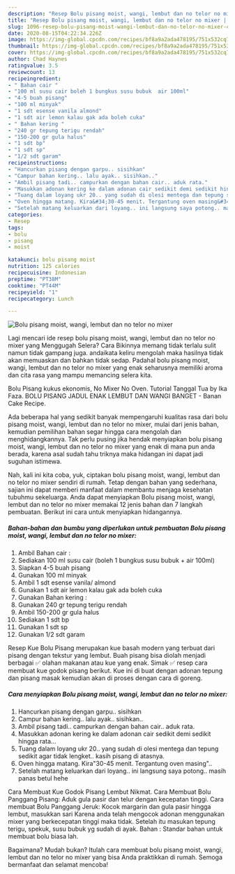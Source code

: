 ```yaml
---
description: "Resep Bolu pisang moist, wangi, lembut dan no telor no mixer | Cara Membuat Bolu pisang moist, wangi, lembut dan no telor no mixer Yang Enak Dan Mudah"
title: "Resep Bolu pisang moist, wangi, lembut dan no telor no mixer | Cara Membuat Bolu pisang moist, wangi, lembut dan no telor no mixer Yang Enak Dan Mudah"
slug: 1096-resep-bolu-pisang-moist-wangi-lembut-dan-no-telor-no-mixer-cara-membuat-bolu-pisang-moist-wangi-lembut-dan-no-telor-no-mixer-yang-enak-dan-mudah
date: 2020-08-15T04:22:34.226Z
image: https://img-global.cpcdn.com/recipes/bf8a9a2ada478195/751x532cq70/bolu-pisang-moist-wangi-lembut-dan-no-telor-no-mixer-foto-resep-utama.jpg
thumbnail: https://img-global.cpcdn.com/recipes/bf8a9a2ada478195/751x532cq70/bolu-pisang-moist-wangi-lembut-dan-no-telor-no-mixer-foto-resep-utama.jpg
cover: https://img-global.cpcdn.com/recipes/bf8a9a2ada478195/751x532cq70/bolu-pisang-moist-wangi-lembut-dan-no-telor-no-mixer-foto-resep-utama.jpg
author: Chad Haynes
ratingvalue: 3.5
reviewcount: 13
recipeingredient:
- " Bahan cair "
- "100 ml susu cair boleh 1 bungkus susu bubuk  air 100ml"
- "4-5 buah pisang"
- "100 ml minyak"
- "1 sdt esense vanila almond"
- "1 sdt air lemon kalau gak ada boleh cuka"
- " Bahan kering "
- "240 gr tepung terigu rendah"
- "150-200 gr gula halus"
- "1 sdt bp"
- "1 sdt sp"
- "1/2 sdt garam"
recipeinstructions:
- "Hancurkan pisang dengan garpu.. sisihkan"
- "Campur bahan kering.. lalu ayak.. sisihkan.."
- "Ambil pisang tadi.. campurkan dengan bahan cair.. aduk rata."
- "Masukkan adonan kering ke dalam adonan cair sedikit demi sedikit hingga rata..."
- "Tuang dalam loyang ukr 20.. yang sudah di olesi mentega dan tepung sedikit agar tidak lengket.. kasih pisang di atasnya."
- "Oven hingga matang. Kira&#34;30-45 menit. Tergantung oven masing&#34;.."
- "Setelah matang keluarkan dari loyang.. ini langsung saya potong.. masih panas betul hehe"
categories:
- Resep
tags:
- bolu
- pisang
- moist

katakunci: bolu pisang moist 
nutrition: 125 calories
recipecuisine: Indonesian
preptime: "PT38M"
cooktime: "PT44M"
recipeyield: "1"
recipecategory: Lunch

---
```



![Bolu pisang moist, wangi, lembut dan no telor no mixer](https://img-global.cpcdn.com/recipes/bf8a9a2ada478195/751x532cq70/bolu-pisang-moist-wangi-lembut-dan-no-telor-no-mixer-foto-resep-utama.jpg)

Lagi mencari ide resep bolu pisang moist, wangi, lembut dan no telor no mixer yang Menggugah Selera? Cara Bikinnya memang tidak terlalu sulit namun tidak gampang juga. andaikata keliru mengolah maka hasilnya tidak akan memuaskan dan bahkan tidak sedap. Padahal bolu pisang moist, wangi, lembut dan no telor no mixer yang enak seharusnya memiliki aroma dan cita rasa yang mampu memancing selera kita.

Bolu Pisang kukus ekonomis, No Mixer No Oven. Tutorial Tanggal Tua by Ika Faza. BOLU PISANG JADUL ENAK LEMBUT DAN WANGI BANGET - Banan Cake Recipe.

Ada beberapa hal yang sedikit banyak mempengaruhi kualitas rasa dari bolu pisang moist, wangi, lembut dan no telor no mixer, mulai dari jenis bahan, kemudian pemilihan bahan segar hingga cara mengolah dan menghidangkannya. Tak perlu pusing jika hendak menyiapkan bolu pisang moist, wangi, lembut dan no telor no mixer yang enak di mana pun anda berada, karena asal sudah tahu triknya maka hidangan ini dapat jadi suguhan istimewa.


Nah, kali ini kita coba, yuk, ciptakan bolu pisang moist, wangi, lembut dan no telor no mixer sendiri di rumah. Tetap dengan bahan yang sederhana, sajian ini dapat memberi manfaat dalam membantu menjaga kesehatan tubuhmu sekeluarga. Anda dapat menyiapkan Bolu pisang moist, wangi, lembut dan no telor no mixer memakai 12 jenis bahan dan 7 langkah pembuatan. Berikut ini cara untuk menyiapkan hidangannya.

<!--inarticleads1-->

##### Bahan-bahan dan bumbu yang diperlukan untuk pembuatan Bolu pisang moist, wangi, lembut dan no telor no mixer:

1. Ambil  Bahan cair :
1. Sediakan 100 ml susu cair (boleh 1 bungkus susu bubuk + air 100ml)
1. Siapkan 4-5 buah pisang
1. Gunakan 100 ml minyak
1. Ambil 1 sdt esense vanila/ almond
1. Gunakan 1 sdt air lemon kalau gak ada boleh cuka
1. Gunakan  Bahan kering :
1. Gunakan 240 gr tepung terigu rendah
1. Ambil 150-200 gr gula halus
1. Sediakan 1 sdt bp
1. Gunakan 1 sdt sp
1. Gunakan 1/2 sdt garam


Resep Kue Bolu Pisang merupakan kue basah modern yang terbuat dari pisang dengan tekstur yang lembut. Buah pisang bisa diolah menjadi berbagai ✅ olahan makanan atau kue yang enak. Simak ✅ resep cara membuat kue godok pisang berikut. Kue ini di buat dengan adonan tepung dan pisang masak kemudian akan di proses dengan cara di goreng. 

<!--inarticleads2-->

##### Cara menyiapkan Bolu pisang moist, wangi, lembut dan no telor no mixer:

1. Hancurkan pisang dengan garpu.. sisihkan
1. Campur bahan kering.. lalu ayak.. sisihkan..
1. Ambil pisang tadi.. campurkan dengan bahan cair.. aduk rata.
1. Masukkan adonan kering ke dalam adonan cair sedikit demi sedikit hingga rata...
1. Tuang dalam loyang ukr 20.. yang sudah di olesi mentega dan tepung sedikit agar tidak lengket.. kasih pisang di atasnya.
1. Oven hingga matang. Kira&#34;30-45 menit. Tergantung oven masing&#34;..
1. Setelah matang keluarkan dari loyang.. ini langsung saya potong.. masih panas betul hehe


Cara Membuat Kue Godok Pisang Lembut Nikmat. Cara Membuat Bolu Panggang Pisang: Aduk gula pasir dan telur dengan kecepatan tinggi. Cara membuat Bolu Panggang Jeruk: Kocok margarin dan gula pasir hingga lembut, masukkan sari Karena anda telah mengocok adonan menggunakan mixer yang berkecepatan tinggi maka tidak. Setelah itu masukan tepung terigu, spekuk, susu bubuk yg sudah di ayak. Bahan : Standar bahan untuk membuat bolu biasa lah. 

Bagaimana? Mudah bukan? Itulah cara membuat bolu pisang moist, wangi, lembut dan no telor no mixer yang bisa Anda praktikkan di rumah. Semoga bermanfaat dan selamat mencoba!
